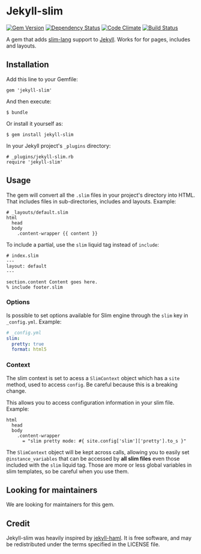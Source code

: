 # Jekyll-slim

[![Gem Version](http://img.shields.io/gem/v/jekyll-slim.svg?style=flat)](#)
[![Dependency
Status](http://img.shields.io/gemnasium/kaishin/jekyll-slim.svg?style=flat)](https://gemnasium.com/kaishin/jekyll-slim)
[![Code
Climate](http://img.shields.io/codeclimate/github/kaishin/jekyll-slim.svg?style=flat)](https://codeclimate.com/github/kaishin/jekyll-slim)
[![Build Status](http://img.shields.io/travis/kaishin/jekyll-slim.svg?style=flat)](https://travis-ci.org/kaishin/jekyll-slim)

A gem that adds [slim-lang](http://slim-lang.com) support to [Jekyll](http://github.com/mojombo/jekyll). Works for for pages, includes and layouts.

## Installation

Add this line to your Gemfile:

    gem 'jekyll-slim'

And then execute:

    $ bundle

Or install it yourself as:

    $ gem install jekyll-slim

In your Jekyll project's `_plugins` directory:

    # _plugins/jekyll-slim.rb
    require 'jekyll-slim'

## Usage

The gem will convert all the `.slim` files in your project's directory into HTML. That includes files in sub-directories, includes and layouts. Example:

```slim
# _layouts/default.slim
html
  head
  body
    .content-wrapper {{ content }}
```
To include a partial, use the `slim` liquid tag instead of `include`:

```slim
# index.slim
---
layout: default
---

section.content Content goes here.
% include footer.slim

```

### Options

Is possible to set options available for Slim engine through the `slim` key in `_config.yml`. Example:

```yaml
# _config.yml
slim:
  pretty: true
  format: html5
```

### Context

The slim context is set to acess a `SlimContext` object which has a `site` method, used to access `config`. Be careful because this is a breaking change.

This allows you to access configuration information in your slim file. Example:

```slim
html
  head
  body
    .content-wrapper
      = "slim pretty mode: #{ site.config['slim']['pretty'].to_s }"
```

The `SlimContext` object will be kept across calls, allowing you to easily set
`@instance_variables` that can be accessed by **all slim files** even those included with the `slim`
liquid tag. Those are more or less global variables in slim templates, so be careful when you use them.

## Looking for maintainers

We are looking for maintainers for this gem.

## Credit

Jekyll-slim was heavily inspired by [jekyll-haml](https://github.com/samvincent/jekyll-haml). It is free software, and may be redistributed under the terms specified in the LICENSE file.
